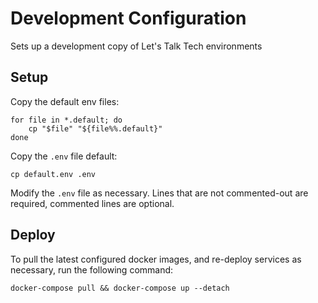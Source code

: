 # Development Configuration
Sets up a development copy of Let's Talk Tech environments

## Setup
Copy the default env files:

    for file in *.default; do
        cp "$file" "${file%%.default}"
    done
Copy the `.env` file default:

    cp default.env .env

Modify the `.env` file as necessary. Lines that are not commented-out are required, commented lines are optional.


## Deploy
To pull the latest configured docker images, and re-deploy services as necessary, run the following command:

    docker-compose pull && docker-compose up --detach
